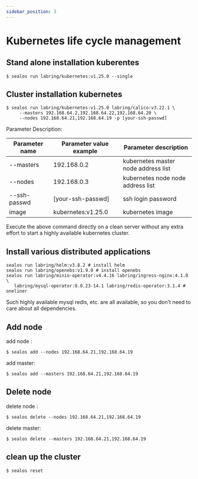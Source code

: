 ```yaml
---
sidebar_position: 3
---
```


# Kubernetes life cycle management

## Stand alone installation kuberentes

```shell
$ sealos run labring/kubernetes:v1.25.0 --single
```

## Cluster installation kubernetes

```shell
$ sealos run labring/kubernetes:v1.25.0 labring/calico:v3.22.1 \
     --masters 192.168.64.2,192.168.64.22,192.168.64.20 \
     --nodes 192.168.64.21,192.168.64.19 -p [your-ssh-passwd]
```

Parameter Description:

| Parameter name | Parameter value example | Parameter description |
| --- | --- | --- |
| --masters | 192.168.0.2 | kubernetes master node address list |
| --nodes | 192.168.0.3 | kubernetes node node address list |
| --ssh-passwd | [your-ssh-passwd] | ssh login password |
|image | kubernetes:v1.25.0 | kubernetes image |

Execute the above command directly on a clean server without any extra effort to start a highly available kubernetes cluster.

## Install various distributed applications

```shell
sealos run labring/helm:v3.8.2 # install helm
sealos run labring/openebs:v1.9.0 # install openebs
sealos run labring/minio-operator:v4.4.16 labring/ingress-nginx:4.1.0 \
   labring/mysql-operator:8.0.23-14.1 labring/redis-operator:3.1.4 # oneliner
```

Such highly available mysql redis, etc. are all available, so you don't need to care about all dependencies.

## Add node

add node :
```shell
$ sealos add --nodes 192.168.64.21,192.168.64.19 
```

add master:
```shell
$ sealos add --masters 192.168.64.21,192.168.64.19 
```

## Delete node

delete node :
```shell
$ sealos delete --nodes 192.168.64.21,192.168.64.19 
```

delete master:
```shell
$ sealos delete --masters 192.168.64.21,192.168.64.19  
```

## clean up the cluster

```shell
$ sealos reset
```
